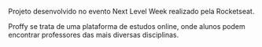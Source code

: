 Projeto desenvolvido no evento Next Level Week realizado pela Rocketseat.

Proffy se trata de uma plataforma de estudos online, onde alunos podem encontrar professores das mais diversas disciplinas.
